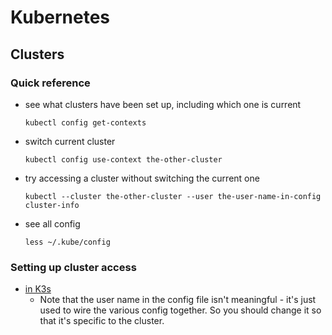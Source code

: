 # Kubernetes

## Clusters

### Quick reference

* see what clusters have been set up, including which one is current
  ````shell
  kubectl config get-contexts
  ````
* switch current cluster
  ````shell
  kubectl config use-context the-other-cluster
  ````
* try accessing a cluster without switching the current one
  ````shell
  kubectl --cluster the-other-cluster --user the-user-name-in-config cluster-info
  ````
* see all config
  ````shell
  less ~/.kube/config
  ````

### Setting up cluster access

* [in K3s](https://docs.k3s.io/cluster-access)
  * Note that the user name in the config file isn't meaningful - it's just used to wire the various config together. So you should change it so that it's specific to the cluster.
